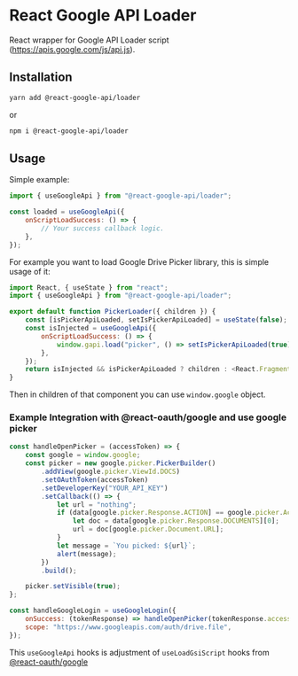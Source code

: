 # React Google API Loader

React wrapper for Google API Loader script (https://apis.google.com/js/api.js).

## Installation

```bash
yarn add @react-google-api/loader
```

or

```bash
npm i @react-google-api/loader
```

## Usage

Simple example:

```js
import { useGoogleApi } from "@react-google-api/loader";

const loaded = useGoogleApi({
	onScriptLoadSuccess: () => {
		// Your success callback logic.
	},
});
```

For example you want to load Google Drive Picker library, this is simple usage of it:

```js
import React, { useState } from "react";
import { useGoogleApi } from "@react-google-api/loader";

export default function PickerLoader({ children }) {
	const [isPickerApiLoaded, setIsPickerApiLoaded] = useState(false);
	const isInjected = useGoogleApi({
		onScriptLoadSuccess: () => {
			window.gapi.load("picker", () => setIsPickerApiLoaded(true));
		},
	});
	return isInjected && isPickerApiLoaded ? children : <React.Fragment />;
}
```

Then in children of that component you can use `window.google` object.

### Example Integration with @react-oauth/google and use google picker

```js
const handleOpenPicker = (accessToken) => {
	const google = window.google;
	const picker = new google.picker.PickerBuilder()
		.addView(google.picker.ViewId.DOCS)
		.setOAuthToken(accessToken)
		.setDeveloperKey("YOUR_API_KEY")
		.setCallback(() => {
			let url = "nothing";
			if (data[google.picker.Response.ACTION] == google.picker.Action.PICKED) {
				let doc = data[google.picker.Response.DOCUMENTS][0];
				url = doc[google.picker.Document.URL];
			}
			let message = `You picked: ${url}`;
			alert(message);
		})
		.build();

	picker.setVisible(true);
};

const handleGoogleLogin = useGoogleLogin({
	onSuccess: (tokenResponse) => handleOpenPicker(tokenResponse.access_token),
	scope: "https://www.googleapis.com/auth/drive.file",
});
```

This `useGoogleApi` hooks is adjustment of `useLoadGsiScript` hooks from [@react-oauth/google](https://www.npmjs.com/package/@react-oauth/google)
